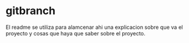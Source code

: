 # gitbranch
El readme se utiliza para alamcenar ahi una explicacion sobre que va el proyecto y cosas que haya que saber sobre el proyecto.